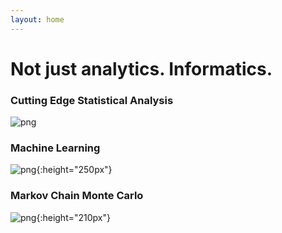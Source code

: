 ```yaml
---
layout: home
---
```


# Not just analytics. Informatics. 

### Cutting Edge Statistical Analysis

![png]({{"images/Home-Page/dphist.png"|absolute_url}})

### Machine Learning

![png]({{"images/Home-Page/ml2.png"|absolute_url}}){:height="250px"}

### Markov Chain Monte Carlo

![png]({{"images/Home-Page/mcmc.png"|absolute_url}}){:height="210px"}